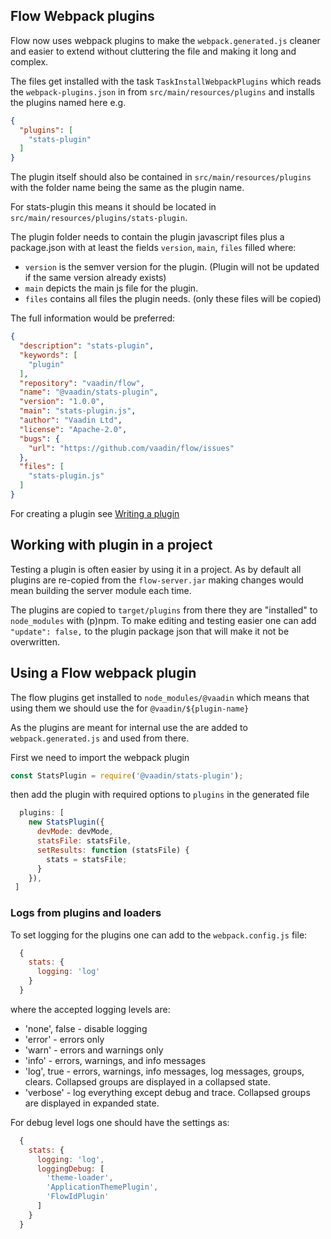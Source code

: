 ## Flow Webpack plugins

Flow now uses webpack plugins to make the `webpack.generated.js` cleaner and easier to extend
without cluttering the file and making it long and complex.

The files get installed with the task `TaskInstallWebpackPlugins` which reads the `webpack-plugins.json`
in from `src/main/resources/plugins` and installs the plugins named here e.g.

```json
{
  "plugins": [
    "stats-plugin"
  ]
}
```

The plugin itself should also be contained in `src/main/resources/plugins` with the
folder name being the same as the plugin name.

For stats-plugin this means it should be located in `src/main/resources/plugins/stats-plugin`.

The plugin folder needs to contain the plugin javascript files plus a package.json with at least the fields
`version`, `main`, `files` filled where:
  * `version` is the semver version for the plugin. 
  (Plugin will not be updated if the same version already exists)
  * `main` depicts the main js file for the plugin.
  * `files` contains all files the plugin needs.
   (only these files will be copied)

The full information would be preferred:

```json
{
  "description": "stats-plugin",
  "keywords": [
    "plugin"
  ],
  "repository": "vaadin/flow",
  "name": "@vaadin/stats-plugin",
  "version": "1.0.0",
  "main": "stats-plugin.js",
  "author": "Vaadin Ltd",
  "license": "Apache-2.0",
  "bugs": {
    "url": "https://github.com/vaadin/flow/issues"
  },
  "files": [
    "stats-plugin.js"
  ]
}
```

For creating a plugin see [Writing a plugin](https://webpack.js.org/contribute/writing-a-plugin/)

## Working with plugin in a project

Testing a plugin is often easier by using it in a project.
As by default all plugins are re-copied from the `flow-server.jar` making changes
would mean building the server module each time.

The plugins are copied to `target/plugins` from there they are "installed" to `node_modules` with (p)npm.
To make editing and testing easier one can add `"update": false,` to the plugin package json that will make it not be overwritten.

## Using a Flow webpack plugin

The flow plugins get installed to `node_modules/@vaadin` which means that using them we should use the for `@vaadin/${plugin-name}`

As the plugins are meant for internal use the are added to `webpack.generated.js` and
used from there.

First we need to import the webpack plugin

```js
const StatsPlugin = require('@vaadin/stats-plugin');
```

then add the plugin with required options to `plugins` in the generated file
```js
  plugins: [
    new StatsPlugin({
      devMode: devMode,
      statsFile: statsFile,
      setResults: function (statsFile) {
        stats = statsFile;
      }
    }),
 ]
```

### Logs from plugins and loaders

To set logging for the plugins one can add to the `webpack.config.js`
file:
```js
  {
    stats: {
      logging: 'log'
    }
  }
```

where the accepted logging levels are:
 - 'none', false - disable logging
 - 'error' - errors only
 - 'warn' - errors and warnings only
 - 'info' - errors, warnings, and info messages
 - 'log', true - errors, warnings, info messages, log messages, groups, clears. Collapsed groups are displayed in a collapsed state.
 - 'verbose' - log everything except debug and trace. Collapsed groups are displayed in expanded state.

For debug level logs one should have the settings as:

```js
  {
    stats: {
      logging: 'log',
      loggingDebug: [
        'theme-loader',
        'ApplicationThemePlugin',
        'FlowIdPlugin'
      ]
    }
  }
```
